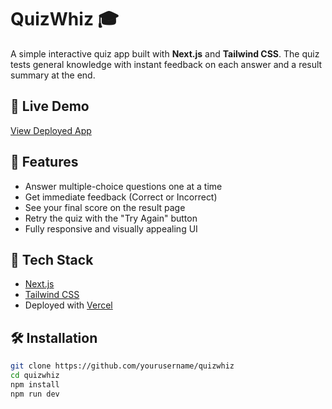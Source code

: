 # QuizWhiz 🎓

A simple interactive quiz app built with **Next.js** and **Tailwind CSS**. The quiz tests general knowledge with instant feedback on each answer and a result summary at the end.

## 🚀 Live Demo
[View Deployed App](https://your-vercel-link.vercel.app) <!-- Replace with actual link -->

## 🧠 Features
- Answer multiple-choice questions one at a time
- Get immediate feedback (Correct or Incorrect)
- See your final score on the result page
- Retry the quiz with the "Try Again" button
- Fully responsive and visually appealing UI

## 📁 Tech Stack
- [Next.js](https://nextjs.org/)
- [Tailwind CSS](https://tailwindcss.com/)
- Deployed with [Vercel](https://vercel.com/)

## 🛠️ Installation

```bash
git clone https://github.com/yourusername/quizwhiz
cd quizwhiz
npm install
npm run dev

